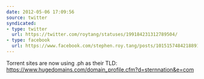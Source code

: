 ```yaml
---
date: 2012-05-06 17:09:56
source: twitter
syndicated:
- type: twitter
  url: https://twitter.com/roytang/statuses/199184231312789504/
- type: facebook
  url: https://www.facebook.com/stephen.roy.tang/posts/10151574842188912
---
```


Torrent sites are now using .ph as their TLD: https://www.hugedomains.com/domain_profile.cfm?d=sternnation&e=com